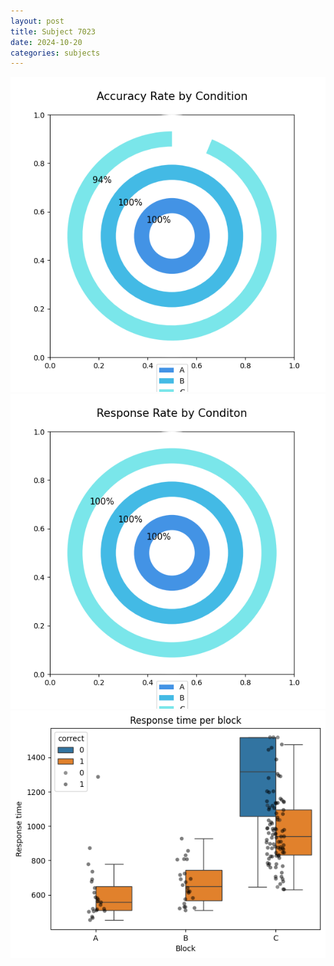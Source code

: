 ```yaml
---
layout: post
title: Subject 7023
date: 2024-10-20
categories: subjects
---
```


![](data/7023/run-10/7023_accuracy_rate.png)
![](data/7023/run-10/7023_response_rate.png)
![](data/7023/run-10/7023_rt.png)

